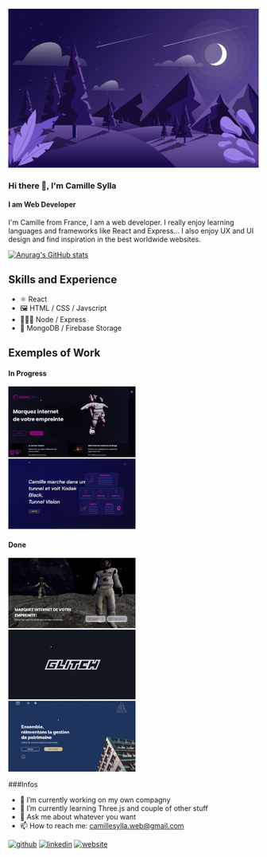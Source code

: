 ![I am Web Developer](https://github.com/CamilleSylla/CamilleSylla/blob/main/bc.png)

### Hi there 👋, I'm Camille Sylla
#### I am Web Developer

I'm Camille from France, I am a web developer. I really enjoy learning languages and frameworks like React and Express...
I also enjoy UX and UI design and find inspiration in the best worldwide websites.

[![Anurag's GitHub stats](https://github-readme-stats.vercel.app/api?username=CamilleSylla)](https://github.com/anuraghazra/github-readme-stats)

## Skills and Experience
* ⚛ React
* 🖼 HTML / CSS / Javscript
* 👨🏾‍💻 Node / Express 
* 📂 MongoDB / Firebase Storage

## Exemples of Work
#### In Progress 
<div style="display: flex, justify-content: space-evenly, width: 100%">
<img src="https://github.com/CamilleSylla/CamilleSylla/blob/main/NewID.gif" width="256"/>
<img src="https://github.com/CamilleSylla/CamilleSylla/blob/main/MenuStuff.gif" width="256"/>
  </div>

#### Done
<div style="display: flex, justify-content: space-evenly, width: 100%">
<img src="https://github.com/CamilleSylla/CamilleSylla/blob/main/ID%20Vid%C3%A9o%20Game.gif" width="256"/>
<img src="https://github.com/CamilleSylla/CamilleSylla/blob/main/Glitch.gif" width="256"/>
  <img src="https://github.com/CamilleSylla/CamilleSylla/blob/main/Demetis.gif" width="256"/>
  </div>

###Infos
- 🔭 I’m currently working on my own compagny 
- 🌱 I’m currently learning Three.js and couple of other stuff 
- 💬 Ask me about whatever you want 
- 📫 How to reach me: camillesylla.web@gmail.com 


[<img src='https://cdn.jsdelivr.net/npm/simple-icons@3.0.1/icons/github.svg' alt='github' height='40'>](https://github.com/CamilleSylla)  [<img src='https://cdn.jsdelivr.net/npm/simple-icons@3.0.1/icons/linkedin.svg' alt='linkedin' height='40'>](https://www.linkedin.com/in/https://www.linkedin.com/in/camille-sylla-dev//)  [<img src='https://cdn.jsdelivr.net/npm/simple-icons@3.0.1/icons/icloud.svg' alt='website' height='40'>](https://camille-sylla.netlify.app/)  


